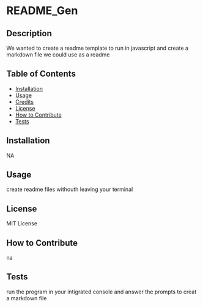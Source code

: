 # README_Gen
## Description
We wanted to create a readme template to run in javascript and create a markdown file we could use as a readme 
## Table of Contents 
- [Installation](#installation)
- [Usage](#usage)
- [Credits](#credits)
- [License](#license)
- [How to Contribute](#how-to-contribute)
- [Tests](#tests)
## Installation
NA
## Usage
create readme files withouth leaving your terminal
## License
MIT License
## How to Contribute
na
## Tests
run the program in your intigrated console and answer the prompts to creat a markdown file
